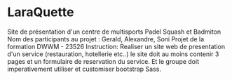 # LaraQuette
Site de présentation  d'un centre de multisports  Padel Squash et Badmiton
Nom des participants au projet : Gerald, Alexandre, Soni
Projet de la formation DWWM - 23526 
Instruction: Realiser un site web de presentation d'un service (restauration, hotellerie etc..)
le site doit au moins contenir 3 pages  et un formulaire de reservation du service.
Et le groupe doit imperativement utiliser et customiser bootstrap Sass.

